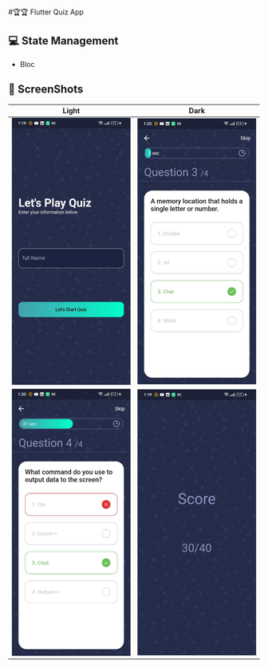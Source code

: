 #🏆🏆 Flutter Quiz App

## 💻 State Management

- Bloc

## 📸 ScreenShots
| Light                             | Dark                              |
| --------------------------------- | --------------------------------- |
| <img src="screenShot/3.jpeg" width="400">  | <img src="screenShot/2.jpeg" width="400">  |
| <img src="screenShot/1.jpeg" width="400">  | <img src="screenShot/4.jpeg" width="400">  |



